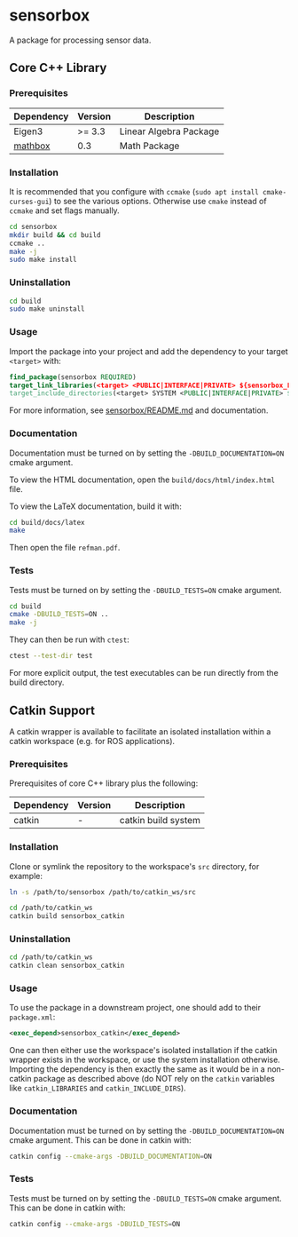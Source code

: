 # sensorbox

A package for processing sensor data.

## Core C++ Library

### Prerequisites

| **Dependency** | **Version** | **Description** |
|----------------|-------------|-----------------|
| Eigen3 | >= 3.3 | Linear Algebra Package |
| [mathbox](https://github.com/willat343/mathbox) | 0.3 | Math Package |

### Installation

It is recommended that you configure with `ccmake` (`sudo apt install cmake-curses-gui`) to see the various options. Otherwise use `cmake` instead of `ccmake` and set flags manually.

```bash
cd sensorbox
mkdir build && cd build
ccmake ..
make -j
sudo make install
```

### Uninstallation

```bash
cd build
sudo make uninstall
```

### Usage

Import the package into your project and add the dependency to your target `<target>` with:
```cmake
find_package(sensorbox REQUIRED)
target_link_libraries(<target> <PUBLIC|INTERFACE|PRIVATE> ${sensorbox_LIBRARIES})
target_include_directories(<target> SYSTEM <PUBLIC|INTERFACE|PRIVATE> ${sensorbox_INCLUDE_DIRS})
```

For more information, see [sensorbox/README.md](sensorbox/README.md) and documentation.

### Documentation

Documentation must be turned on by setting the `-DBUILD_DOCUMENTATION=ON` cmake argument.

To view the HTML documentation, open the `build/docs/html/index.html` file.

To view the LaTeX documentation, build it with:
```bash
cd build/docs/latex
make
```
Then open the file `refman.pdf`.

### Tests

Tests must be turned on by setting the `-DBUILD_TESTS=ON` cmake argument.

```bash
cd build
cmake -DBUILD_TESTS=ON ..
make -j
```

They can then be run with `ctest`:
```bash
ctest --test-dir test
```

For more explicit output, the test executables can be run directly from the build directory.

## Catkin Support

A catkin wrapper is available to facilitate an isolated installation within a catkin workspace (e.g. for ROS applications).

### Prerequisites

Prerequisites of core C++ library plus the following:

| **Dependency** | **Version** | **Description** |
|----------------|-------------|-----------------|
| catkin | - | catkin build system |

### Installation

Clone or symlink the repository to the workspace's `src` directory, for example:
```bash
ln -s /path/to/sensorbox /path/to/catkin_ws/src
```

```bash
cd /path/to/catkin_ws
catkin build sensorbox_catkin
```

### Uninstallation

```bash
cd /path/to/catkin_ws
catkin clean sensorbox_catkin
```

### Usage

To use the package in a downstream project, one should add to their `package.xml`:
```xml
<exec_depend>sensorbox_catkin</exec_depend>
```
One can then either use the workspace's isolated installation if the catkin wrapper exists in the workspace, or use the system installation otherwise.
Importing the dependency is then exactly the same as it would be in a non-catkin package as described above (do NOT rely on the `catkin` variables like `catkin_LIBRARIES` and `catkin_INCLUDE_DIRS`).

### Documentation

Documentation must be turned on by setting the `-DBUILD_DOCUMENTATION=ON` cmake argument. This can be done in catkin with:
```bash
catkin config --cmake-args -DBUILD_DOCUMENTATION=ON
```

### Tests

Tests must be turned on by setting the `-DBUILD_TESTS=ON` cmake argument. This can be done in catkin with:
```bash
catkin config --cmake-args -DBUILD_TESTS=ON
```
